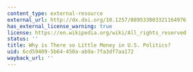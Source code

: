```yaml
---
content_type: external-resource
external_url: http://dx.doi.org/10.1257/089533003321164976
has_external_license_warning: true
license: https://en.wikipedia.org/wiki/All_rights_reserved
status: ''
title: Why is There so Little Money in U.S. Politics?
uid: 6cd59409-5b64-450a-ab9a-7fa3df7aa172
wayback_url: ''
---
```

